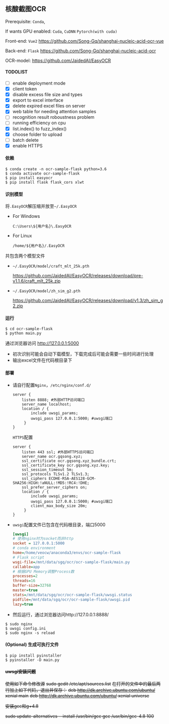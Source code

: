 ## 核酸截图OCR

Prerequisite: `Conda`, 

If wants GPU enabled: `Cuda`, `CuDNN` `Pytorch(with cuda)`

Front-end: `Vue2` https://github.com/Song-Gq/shanghai-nucleic-acid-ocr-vue

Back-end: `Flask` https://github.com/Song-Gq/shanghai-nucleic-acid-ocr

OCR-model: https://github.com/JaidedAI/EasyOCR

#### TODOLIST

- [ ] enable deployment mode
- [x] client token
- [x] disable excess file size and types
- [x] export to excel interface
- [x] delete expired excel files on server
- [x] web table for needing attention samples
- [ ] recognition result roboustness problem
- [ ] running efficiency on cpu
- [x] list.index() to fuzz_index()
- [x] choose folder to upload
- [ ] batch delete
- [x] enable HTTPS

#### 依赖

```shell
$ conda create -n ocr-sample-flask python=3.6
$ conda activate ocr-sample-flask
$ pip install easyocr
$ pip install flask flask_cors xlwt
```

#### 识别模型

将`.EasyOCR`解压缩并放至`~/.EasyOCR`

- For Windows

  `C:\Users\${用户名}\.EasyOCR`

- For Linux

  `/home/${用户名}/.EasyOCR`

共包含两个模型文件

- `~/.EasyOCR/model/craft_mlt_25k.pth`

  https://github.com/JaidedAI/EasyOCR/releases/download/pre-v1.1.6/craft_mlt_25k.zip

- `~/.EasyOCR/model/zh_sim_g2.pth`

  https://github.com/JaidedAI/EasyOCR/releases/download/v1.3/zh_sim_g2.zip

#### 运行

```shell
$ cd ocr-sample-flask
$ python main.py
```

通过浏览器访问 http://127.0.0.1:5000

- 初次识别可能会自动下载模型，下载完成后可能会需要一些时间进行处理
- 输出excel文件在代码根目录下

#### 部署

- 请自行配置`Nginx`，`/etc/nginx/conf.d/`

  ```nginx
  server {
      listen 8888; #外部HTTP访问端口
      server_name localhost;
      location / {
          include uwsgi_params;
          uwsgi_pass 127.0.0.1:5000; #uwsgi端口
       }
  }
  ```

  `HTTPS`配置

  ```nginx
  server {
      listen 443 ssl; #外部HTTPS访问端口
      server_name ocr.gqsong.xyz;
      ssl_certificate ocr.gqsong.xyz_bundle.crt;
      ssl_certificate_key ocr.gqsong.xyz.key;
      ssl_session_timeout 5m;
      ssl_protocols TLSv1.2 TLSv1.3;
      ssl_ciphers ECDHE-RSA-AES128-GCM-SHA256:HIGH:!aNULL:!MD5:!RC4:!DHE;
      ssl_prefer_server_ciphers on;
      location / {
          include uwsgi_params;
          uwsgi_pass 127.0.0.1:5000; #uwsgi端口
          client_max_body_size 20m;
       }
  }
  ```

- `uwsgi`配置文件已包含在代码根目录，端口5000

  ```ini
  [uwsgi]
  # 使用nginx时为socket而非http
  socket = 127.0.0.1:5000 
  # conda environment
  home=/home/veocw/anaconda3/envs/ocr-sample-flask
  # Flask script
  wsgi-file=/mnt/data/sgq/ocr/ocr-sample-flask/main.py
  callable=app
  # 根据GPU Memory调整Process数
  processes=2
  threads=16
  buffer-size=32768
  master=true
  stats=/mnt/data/sgq/ocr/ocr-sample-flask/uwsgi.status
  pidfile=/mnt/data/sgq/ocr/ocr-sample-flask/uwsgi.pid
  lazy=true
  ```

- 然后运行，通过浏览器访问http://127.0.0.1:8888/

```shell
$ sudo nginx
$ uwsgi config.ini
$ sudo nginx -s reload
```

#### (Optional) 生成可执行文件

```shell
$ pip install pyinstaller
$ pyinstaller -D main.py
```

#### ~~uwsgi安装问题~~

~~使用如下命令修改源~~
~~sudo gedit /etc/apt/sources.list~~
~~在打开的文件中的最后两行加上如下代码，退出并保存：~~
~~deb http://dk.archive.ubuntu.com/ubuntu/ xenial main~~
~~deb http://dk.archive.ubuntu.com/ubuntu/ xenial universe~~

~~安装gcc和g+4.8~~ 

~~sudo update-alternatives --install /usr/bin/gcc gcc /usr/bin/gcc-4.8 100~~

